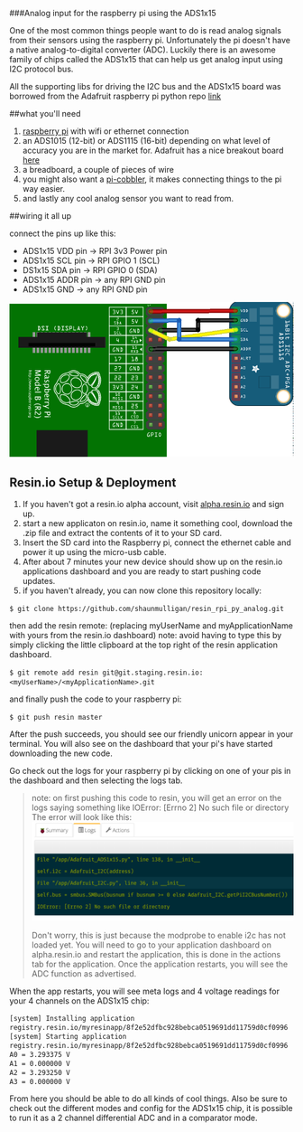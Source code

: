 ###Analog input for the raspberry pi using the ADS1x15

One of the most common things people want to do is read analog signals from their sensors using the raspberry pi. Unfortunately the pi doesn't have a native analog-to-digital converter (ADC). Luckily there is an awesome family of chips called the ADS1x15 that can help us get analog input using I2C protocol bus. 

All the supporting libs for driving the I2C bus and the ADS1x15 board was borrowed from the Adafruit raspberry pi python repo [link][4]

##what you'll need

1. [raspberry pi][1] with wifi or ethernet connection
2. an ADS1015 (12-bit) or ADS1115 (16-bit) depending on what level of accuracy you are in the market for. Adafruit has a nice breakout board [here][2]
3. a breadboard, a couple of pieces of wire
4. you might also want a [pi-cobbler][3], it makes connecting things to the pi way easier.
5. and lastly any cool analog sensor you want to read from.

##wiring it all up

connect the pins up like this:
- ADS1x15 VDD pin -> RPI 3v3 Power pin
- ADS1x15 SCL pin -> RPI GPIO 1 (SCL) 
- DS1x15 SDA pin -> RPI GPIO 0 (SDA)
- ADS1x15 ADDR pin -> any RPI GND pin
- ADS1x15 GND -> any RPI GND pin

![Connecting ADS1x15](/images/ads1115_rpi_wireup.png)

## Resin.io Setup & Deployment

1. If you haven't got a resin.io alpha account, visit [alpha.resin.io](http://alpha.resin.io) and sign up.
1. start a new applicaton on resin.io, name it something cool, download the .zip file and extract the contents of it to your SD card. 
1. Insert the SD card into the Raspberry pi, connect the ethernet cable and power it up using the micro-usb cable.
1. After about 7 minutes your new device should show up on the resin.io applications dashboard and you are ready to start pushing code updates.
1. if you haven't already, you can now clone this repository locally:

`$ git clone https://github.com/shaunmulligan/resin_rpi_py_analog.git`

then add the resin remote: (replacing myUserName and myApplicationName with yours from the resin.io dashboard) note: avoid having to type this by simply clicking the little clipboard at the top right of the resin application dashboard.

`$ git remote add resin git@git.staging.resin.io:<myUserName>/<myApplicationName>.git`

and finally push the code to your raspberry pi:

`$ git push resin master`

After the push succeeds, you should see our friendly unicorn appear in your terminal. You will also see on the dashboard that your pi's have started downloading the new code.

Go check out the logs for your raspberry pi by clicking on one of your pis in the dashboard and then selecting the logs tab.

> note: on first pushing this code to resin, you will get an error on the logs saying something like 
>     IOError: [Errno 2] No such file or directory
> The error will look like this: 
> ![Circuit diagram](/images/modprobe_error.png)
> 
> Don't worry, this is just because the modprobe to enable i2c has not loaded yet. You will need to go to your application dashboard on alpha.resin.io and restart the application, this is done in the actions tab for the application.
> Once the application restarts, you will see the ADC function as advertised.

When the app restarts, you will see meta logs and 4 voltage readings for your 4 channels on the ADS1x15 chip:

```[system] Killing application registry.resin.io/myresinapp/f8eb05d439f66eedce34ec741ecf9864da561193
[system] Installing application registry.resin.io/myresinapp/8f2e52dfbc928bebca0519691dd11759d0cf0996
[system] Starting application registry.resin.io/myresinapp/8f2e52dfbc928bebca0519691dd11759d0cf0996
A0 = 3.293375 V
A1 = 0.000000 V
A2 = 3.293250 V
A3 = 0.000000 V
```

From here you should be able to do all kinds of cool things. Also be sure to check out the different modes and config for the ADS1x15 chip, it is possible to run it as a 2 channel differential ADC and in a comparator mode.

[1]:http://www.raspberrypi.org/
[2]:http://www.adafruit.com/product/1085
[3]:http://www.adafruit.com/product/1105
[4]:https://github.com/adafruit/Adafruit-Raspberry-Pi-Python-Code